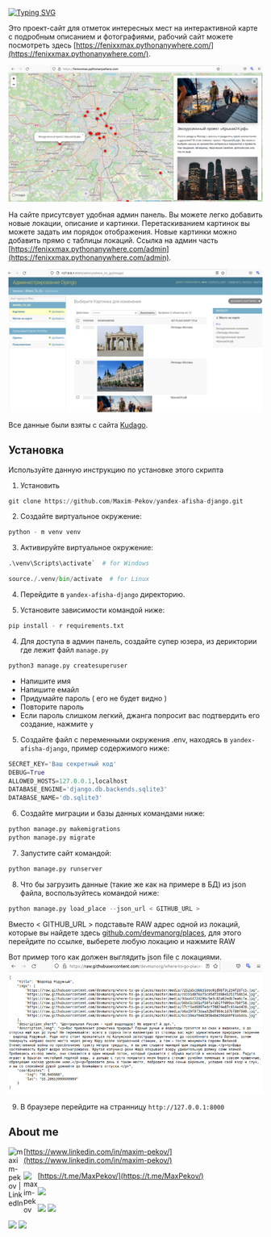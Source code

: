 
[![Typing SVG](https://readme-typing-svg.herokuapp.com?color=%2336BCF7&lines=Yandex+afisha+django)](https://git.io/typing-svg)

Это проект-сайт для отметок интересных мест на интерактивной карте с подробным описанием и фотографиями, рабочий сайт
можете посмотреть здесь [https://fenixxmax.pythonanywhere.com/](https://fenixxmax.pythonanywhere.com/).

![](./afisha_project/where_to_go/static/where_to_go/images/index.png)

На сайте присутсвует удобная админ панель. Вы можете легко добавить новые локации, описание и картинки. Перетаскиванием
картинок вы можете задать им порядок отображения. Новые картинки можно добавить прямо с таблицы локаций. 
Ссылка на админ часть [https://fenixxmax.pythonanywhere.com/admin](https://fenixxmax.pythonanywhere.com/admin).

![](./afisha_project/where_to_go/static/where_to_go/images/admin.png)

Все данные были взяты с сайта [Kudago](https://kudago.com/msk/).

## Установка

Используйте данную инструкцию по установке этого скрипта

1. Установить

```python
git clone https://github.com/Maxim-Pekov/yandex-afisha-django.git
```

2. Создайте виртуальное окружение:

```python
python - m venv venv
```

3. Активируйте виртуальное окружение:

```python
.\venv\Scripts\activate`  # for Windows
```

```python
source./.venv/bin/activate  # for Linux
```

4. Перейдите в `yandex-afisha-django` директорию.

3. Установите зависимости командой ниже:

```python
pip install - r requirements.txt
```

4. Для доступа в админ панель, создайте супер юзера, из дериктории где лежит файл `manage.py`

```python
python3 manage.py createsuperuser
```

* Напишите имя
* Напишите емайл
* Придумайте пароль ( его не будет видно )
* Повторите пароль
* Если пароль слишком легкий, джанга попросит вас подтвердить его создание, нажмите `y`

5. Создайте файл с переменными окружения .env, находясь в `yandex-afisha-django`, пример содержимого ниже:

```python
SECRET_KEY='Ваш секретный код'
DEBUG=True
ALLOWED_HOSTS=127.0.0.1,localhost
DATABASE_ENGINE='django.db.backends.sqlite3'
DATABASE_NAME='db.sqlite3'
```

6. Создайте миграции и базы данных командами ниже:

```python
python manage.py makemigrations
python manage.py migrate
```
7. Запустите сайт командой:

```python
python manage.py runserver
```

8. Что бы загрузить данные (такие же как на примере в БД) из json файла, воспользуйтесь командой ниже:

```python
python manage.py load_place --json_url < GITHUB_URL >
```

Вместо < GITHUB_URL > подставьте RAW адрес одной из локаций, которые вы найдете здесь 
[github.com/devmanorg/places](https://github.com/devmanorg/where-to-go-places/tree/master/places), 
для этого перейдите по ссылке, выберете любую локацию и нажмите RAW

Вот пример того как должен выглядить json file с локациями.
![](./afisha_project/where_to_go/static/where_to_go/images/json_github.png)

9. В браузере перейдите на странницу `http://127.0.0.1:8000`

## About me

[<img align="left" alt="maxim-pekov | LinkedIn" width="30px" src="https://img.icons8.com/color/48/000000/linkedin-circled--v3.png" />https://www.linkedin.com/in/maxim-pekov/](https://www.linkedin.com/in/maxim-pekov/)
</br>

[<img align="left" alt="maxim-pekov" width="28px" src="https://upload.wikimedia.org/wikipedia/commons/5/5c/Telegram_Messenger.png" />https://t.me/MaxPekov/](https://t.me/MaxPekov/)
</br>

[//]: # (Карточка профиля: )
![](https://github-profile-summary-cards.vercel.app/api/cards/profile-details?username=Maxim-Pekov&theme=solarized_dark)

[//]: # (Статистика языков в коммитах:)

[//]: # (Статистика языков в репозиториях:)
![](https://github-profile-summary-cards.vercel.app/api/cards/most-commit-language?username=Maxim-Pekov&theme=solarized_dark)
![](https://github-profile-summary-cards.vercel.app/api/cards/repos-per-language?username=Maxim-Pekov&theme=solarized_dark)


[//]: # (Статистика профиля:)

[//]: # (Данные по коммитам за сутки:)
![](https://github-profile-summary-cards.vercel.app/api/cards/stats?username=Maxim-Pekov&theme=solarized_dark)
![](https://github-profile-summary-cards.vercel.app/api/cards/productive-time?username=Maxim-Pekov&theme=solarized_dark)

[//]: # ([![trophy]&#40;https://github-profile-trophy.vercel.app/?username=Maxim-Pekov&#41;]&#40;https://github.com/ryo-ma/github-profile-trophy&#41;)


